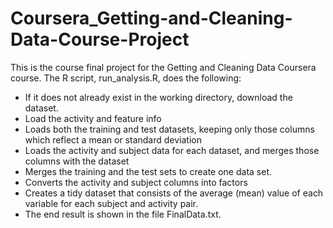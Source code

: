 # Coursera_Getting-and-Cleaning-Data-Course-Project


This is the course final project for the Getting and Cleaning Data Coursera course. The R script, run_analysis.R, does the following:

* If it does not already exist in the working directory, download the dataset.
* Load the activity and feature info
* Loads both the training and test datasets, keeping only those columns which reflect a mean or standard deviation
* Loads the activity and subject data for each dataset, and merges those columns with the dataset
* Merges the training and the test sets to create one data set.
* Converts the activity and subject columns into factors
* Creates a tidy dataset that consists of the average (mean) value of each variable for each subject and activity pair.
* The end result is shown in the file FinalData.txt.
